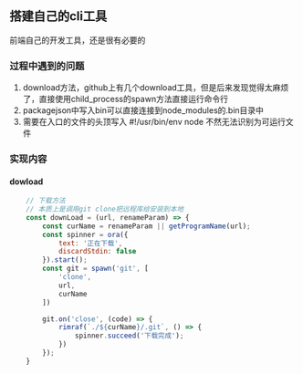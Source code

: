 ## 搭建自己的cli工具

前端自己的开发工具，还是很有必要的

### 过程中遇到的问题

1. download方法，github上有几个download工具，但是后来发现觉得太麻烦了，直接使用child_process的spawn方法直接运行命令行
2. packagejson中写入bin可以直接连接到node_modules的.bin目录中
3. 需要在入口的文件的头顶写入 #!/usr/bin/env node 不然无法识别为可运行文件

### 实现内容

#### dowload

``` javascript
    // 下载方法
    // 本质上是调用git clone把远程库给安装到本地
    const downLoad = (url, renameParam) => {
        const curName = renameParam || getProgramName(url);
        const spinner = ora({
            text: '正在下载',
            discardStdin: false
        }).start();
        const git = spawn('git', [
            'clone',
            url,
            curName
        ])

        git.on('close', (code) => {
            rimraf(`./${curName}/.git`, () => {
                spinner.succeed('下载完成');
            })
        });
    }

```